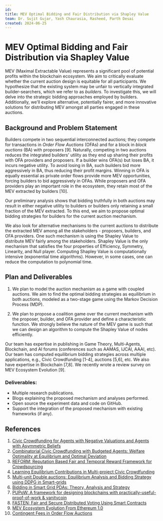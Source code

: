 ```yaml
---
id: 
title: MEV Optimal Bidding and Fair Distribution via Shapley Value
team: Dr. Sujit Gujar, Yash Chaurasia, Rasheed, Parth Desai
created: 2024-06-25
---
```


#  MEV Optimal Bidding and Fair Distribution via Shapley Value

MEV (Maximal Extractable Value) represents a significant pool of potential profits within the blockchain ecosystem. We aim to critically evaluate whether the current auction design is equitable for all participants. We hypothesize that the existing system may be unfair to vertically integrated builder-searchers, which we refer to as *builders*. To investigate this, we will delve into the strategic bidding approaches employed by builders. Additionally, we'll explore alternative, potentially fairer, and more innovative solutions for distributing MEV amongst all parties engaged in these auctions.

## Background and Problem Statement
Builders compete in two sequential interconnected auctions; they compete for transactions in *Order Flow Auctions* (OFAs) and for a block in *block auctions* (BA) with proposers [9]. Naturally, competing in two auctions reduces the integrated builders' utility as they end up sharing their profits with OFA providers and proposers. If a builder wins OFA(s) but loses BA, it incurs negative utility. To avoid losing in BA, such builders bid more aggressively in BA, thus reducing their profit margins. Winning in OFA is equally essential as private order flows provide more MEV opportunities, forcing builders to bid aggressively in OFAs. While proposers and OFA providers play an important role in the ecosystem, they retain most of the MEV extracted by builders [10].

Our preliminary analysis shows that bidding truthfully in both auctions may result in either negative utility to builders or builders only retaining a small fraction of the MEV extracted.
To this end, we aim to propose optimal bidding strategies for builders for the current auction mechanism. 

We also look for alternative mechanisms to the current auctions to distribute the extracted MEV among all the stakeholders - proposers, builders, and OFA providers. One such mechanism is using the Shapley Value to distribute MEV fairly among the stakeholders. Shapley Value is the only mechanism that satisfies the four properties of Efficiency, Symmetry, Linearity, and Null player. Computing Shapley Value is computationally intensive (exponential time algorithms). However, in some cases, one can reduce the computation to polynomial time.



## Plan and Deliverables
1. We plan to model the auction mechanism as a game with coupled auctions. We aim to find the optimal bidding strategies as equilibrium in both auctions, modeled as a two-stage game using the Markov Decision Process (MDP).

2. We plan to propose a coalition game over the current mechanism with the proposer, builder, and OFA provider and define a characteristic function. We strongly believe the nature of the MEV game is such that we can design an algorithm to compute the Shapley Value of nodes efficiently.

Our team has expertise in publishing in Game Theory, Multi-Agents, Blockchain, and AI forums (conferences such as AAMAS, IJCAI, AAAI, etc). Our team has computed equilibrium bidding strategies across multiple applications, e.g., Civic Crowdfunding [1-4], auctions [5,6], etc. We also have expertise in Blockchain [7,8]. We recently wrote a review survey on MEV Ecosystem Evolution [9].


### Deliverables:
- Multiple research publications.
- Blogs explaining the proposed mechanism and analyses performed.
- Open source the experiment data and code on GitHub.
- Support the integration of the proposed mechanism with existing frameworks (if any).


## References
1. [Civic Crowdfunding for Agents with Negative Valuations and Agents with Asymmetric Beliefs](https://arxiv.org/abs/1905.11324)
2. [Combinatorial Civic Crowdfunding with Budgeted Agents: Welfare Optimality at Equilibrium and Optimal Deviation](https://arxiv.org/abs/2211.13941)
3. [REFORM: Reputation Based Fair and Temporal Reward Framework for Crowdsourcing](https://arxiv.org/abs/2112.10659)
4. [Learning Equilibrium Contributions in Multi-project Civic Crowdfunding](https://dl.acm.org/doi/10.1145/3486622.3493918)
5. [Multi-unit Double auctions: Equilibrium Analysis and Bidding Strategy using DDPG in Smart-grids](https://arxiv.org/abs/2201.10127)
6. [Bidding in Smart Grid PDAs: Theory, Analysis and Strategy](https://www.arxiv.org/abs/1911.08260)
7. [PUPoW: A framework for designing blockchains with practically-useful-proof-of-work \& vanitycoin](https://arxiv.org/abs/2210.06738)
8. [FASTEN: Fair and Secure Distributed Voting Using Smart Contracts](https://arxiv.org/abs/2102.10594)
9. [MEV Ecosystem Evolution From Ethereum 1.0](https://arxiv.org/abs/2406.13585)
10. [Contingent Fees in Order Flow Auctions](https://arxiv.org/abs/2304.04981)

